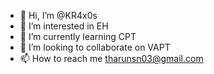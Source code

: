 - 👋 Hi, I’m @KR4x0s
- 👀 I’m interested in EH
- 🌱 I’m currently learning CPT
- 💞️ I’m looking to collaborate on VAPT
- 📫 How to reach me tharunsn03@gmail.com

<!---
KR4x0s/KR4x0s is a ✨ special ✨ repository because its `README.md` (this file) appears on your GitHub profile.
You can click the Preview link to take a look at your changes.
--->
